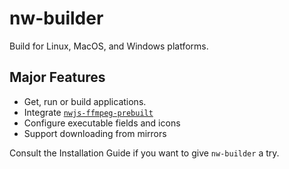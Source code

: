 # nw-builder

Build for Linux, MacOS, and Windows platforms.

## Major Features

- Get, run or build applications.
- Integrate [`nwjs-ffmpeg-prebuilt`](https://github.com/nwjs-ffmpeg-prebuilt/nwjs-ffmpeg-prebuilt)
- Configure executable fields and icons
- Support downloading from mirrors

Consult the Installation Guide if you want to give `nw-builder` a try.

